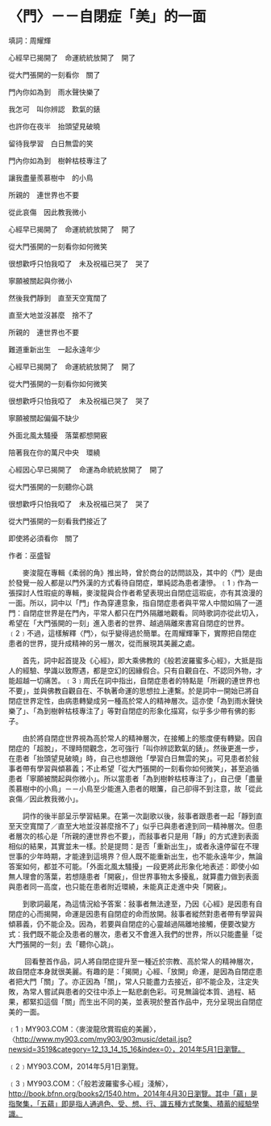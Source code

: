 # 〈門〉－－自閉症「美」的一面

填詞：周耀輝

心經早已揭開了　命運統統放開了　開了

從大門張開的一刻看你　關了

門內你如為到　雨水聲快樂了

我怎可　叫你辨認　歎氣的錶

也許你在夜半　抬頭望見破曉

留待我學習　白日無雲的笑

門內你如為到　樹幹枯枝專注了

讓我盡量羨慕樹中　的小鳥

所親的　連世界也不要

從此哀傷　因此教我微小

心經早已揭開了　命運統統放開了　開了

從大門張開的一刻看你如何微笑

很想歡呼只怕我啞了　未及祝福已哭了　哭了

寧願被關起與你微小

然後我們靜到　直至天空寬闊了

直至大地並沒甚麼　捨不了

所親的　連世界也不要

難道重新出生　一起永遠年少

心經早已揭開了　命運統統放開了　開了

從大門張開的一刻看你如何微笑

很想歡呼只怕我啞了　未及祝福已哭了　哭了

寧願被關起偏偏不缺少

外面北風太騷擾　落葉都想開竅

陪著我在你的萬尺中央　環繞

心經因心早已揭開了　命運為命統統放開了　開了

從大門張開的一刻聽你心跳

很想歡呼只怕我啞了　未及祝福已哭了　哭了

從大門張開的一刻看我們接近了

即使將必須看你　關了

作者：巫盛智

  &emsp;&emsp;麥浚龍在專輯《柔弱的角》推出時，曾於商台的訪問談及，其中的〈門〉是由於發覺一般人都是以門外漢的方式看待自閉症，單純認為患者淒慘。﹝1﹞作為一張探討人性瑕疵的專輯，麥浚龍與合作者希望表現出自閉症這瑕疵，亦有其浪漫的一面。所以，詞中以「門」作為穿連意象，指自閉症患者與平常人中間如隔了一道門：自閉症世界是在門內，平常人都只在門外隔離地觀看。同時歌詞亦從此切入，希望在「大門張開的一刻」進入患者的世界、越過隔離來書寫自閉症的世界。﹝2﹞不過，這樣解釋〈門〉，似乎變得過於簡單。在周耀輝筆下，實際把自閉症患者的世界，提升成精神的另一層次，從而展現其美麗之處。



  &emsp;&emsp;首先，詞中起首提及《心經》，即大乘佛教的《般若波羅蜜多心經》，大抵是指人的經驗、學識以致際遇，都是空幻的因緣假合。只有自觀自在、不認同外物，才能超越一切痛苦。﹝3﹞周氏在詞中指出，自閉症患者的特點是「所親的連世界也不要」，並與佛教自觀自在、不執著命運的思想拉上連繫。於是詞中一開始已將自閉症世界定性，由病患轉變成另一種高於常人的精神層次。這亦使「為到雨水聲快樂了」、「為到樹幹枯枝專注了」等對自閉症的形象化描寫，似乎多少帶有佛的影子。

  &emsp;&emsp;由於將自閉症世界視為高於常人的精神層次，在接觸上的態度便有轉變。因自閉症的「超脫」，不理時間觀念，怎可強行「叫你辨認歎氣的錶」。然後更進一步，在患者「抬頭望見破曉」時，自己也想跟他「學習白日無雲的笑」。可見患者於敍事者帶有學習與傾慕義；不止希望「從大門張開的一刻看你如何微笑」，甚至追循患者「寧願被關起與你微小」。所以當患者「為到樹幹枯枝專注了」，自己便「盡量羨慕樹中的小鳥」－－小鳥至少能進入患者的眼簾，自己卻得不到注意，故「從此哀傷／因此教我微小」。

   &emsp;&emsp;詞作的後半部呈示學習結果。在第一次副歌以後，敍事者跟患者一起「靜到直至天空寬闊了／直至大地並沒甚麼捨不了」似乎已與患者達到同一精神層次。但患者層次的核心是「所親的連世界也不要」，而敍事者只是用「靜」的方式達到表面相似的結果，其實並未一樣。於是提問：是否「重新出生」，或者永遠停留在不理世事的少年時期，才能達到這境界？但人既不能重新出生，也不能永遠年少，無論答案如何，都並不可能。「外面北風太騷擾」一段更將此形象化地表述：即使小如無人理會的落葉，若想隨患者「開竅」，但世界事物太多擾亂，就算盡力做到表面與患者同一高度，也只能在患者附近環繞，未能真正走進中央「開竅」。

  &emsp;&emsp;到歌詞最尾，為這情況給予答案：敍事者無法達至，乃因《心經》是因患有自閉症的心而揭開，命運是因患有自閉症的命而放開。敍事者縱然對患者帶有學習與傾慕義，仍不能企及。因為，若要與自閉症的心靈越過隔離地接觸，便要改變方式：我們既不能企及患者的層次，患者又不會進入我們的世界，所以只能盡量「從大門張開的一刻」去「聽你心跳」。

　　 回看整首作品，詞人將自閉症提升至一種近於宗教、高於常人的精神層次，故自閉症本身就很美麗。有趣的是：「揭開」心經、「放開」命運，是因為自閉症患者把大門「關」了。亦正因為「關」，常人只能盡力去接近，卻不能企及，注定失敗，為常人嘗試與患者的交往中添上一點悲劇色彩。可見無論從本質、過程、結果，都緊扣這個「關」而生出不同的美，並表現於整首作品中，充分呈現出自閉症美的一面。


﹝1﹞MY903.COM：〈麥浚龍欣賞瑕疵的美麗〉，〈http://www.my903.com/my903/903music/detail.jsp?newsid=3519&category=12_13_14_15_16&index=0〉，2014年5月1日瀏覽。

﹝2﹞MY903.COM，2014年5月1日瀏覽。

﹝3﹞MY903.COM：〈「般若波羅蜜多心經」淺解〉，http://book.bfnn.org/books2/1540.htm，2014年4月30日瀏覽。其中「蘊」是指聚集，「五蘊」即是指人通過色、受、想、行、識五種方式聚集、積蓄的經驗學識。

